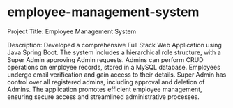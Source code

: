 # employee-management-system

Project Title: Employee Management System

Description: Developed a comprehensive Full Stack Web Application using Java Spring Boot. The system includes a hierarchical role structure, with a Super Admin approving Admin requests. Admins can perform CRUD operations on employee records, stored in a MySQL database. Employees undergo email verification and gain access to their details. Super Admin has control over all registered admins, including approval and deletion of Admins. The application promotes efficient employee management, ensuring secure access and streamlined administrative processes.
